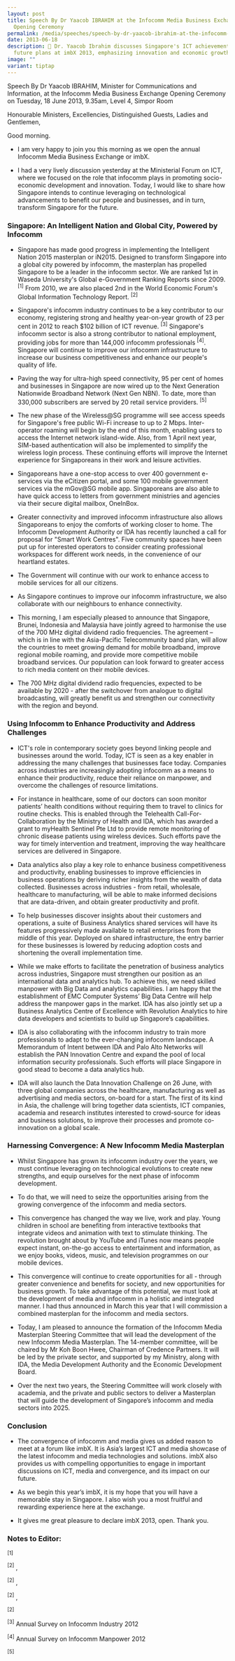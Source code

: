 ```yaml
---
layout: post
title: Speech By Dr Yaacob IBRAHIM at the Infocomm Media Business Exchange
  Opening Ceremony
permalink: /media/speeches/speech-by-dr-yaacob-ibrahim-at-the-infocomm-media-business-exchange-opening-ceremony/
date: 2013-06-18
description: 🚀 Dr. Yaacob Ibrahim discusses Singapore's ICT achievements and
  future plans at imbX 2013, emphasizing innovation and economic growth. 💼🌍
image: ""
variant: tiptap
---
```

Speech By Dr Yaacob IBRAHIM, Minister for Communications and Information, at the Infocomm Media Business Exchange Opening Ceremony on Tuesday, 18 June 2013, 9.35am, Level 4, Simpor Room

Honourable Ministers,
Excellencies,
Distinguished Guests,
Ladies and Gentlemen,

Good morning.

* I am very happy to join you this morning as we open the annual Infocomm Media Business Exchange or imbX.

* I had a very lively discussion yesterday at the Ministerial Forum on ICT, where we focused on the role that infocomm plays in promoting socio-economic development and innovation. Today, I would like to share how Singapore intends to continue leveraging on technological advancements to benefit our people and businesses, and in turn, transform Singapore for the future.

### **Singapore: An Intelligent Nation and Global City, Powered by Infocomm**
* Singapore has made good progress in implementing the Intelligent Nation 2015 masterplan or iN2015. Designed to transform Singapore into a global city powered by infocomm, the masterplan has propelled Singapore to be a leader in the infocomm sector. We are ranked 1st in Waseda University's Global e-Government Ranking Reports since 2009. <sup>[1]</sup> From 2010, we are also placed 2nd in the World Economic Forum's Global Information Technology Report. <sup>[2]</sup>

* Singapore's infocomm industry continues to be a key contributor to our economy, registering strong and healthy year-on-year growth of 23 per cent in 2012 to reach $102 billion of ICT revenue. <sup>[3]</sup> Singapore's infocomm sector is also a strong contributor to national employment, providing jobs for more than 144,000 infocomm professionals <sup>[4]</sup>. Singapore will continue to improve our infocomm infrastructure to increase our business competitiveness and enhance our people's quality of life.

* Paving the way for ultra-high speed connectivity, 95 per cent of homes and businesses in Singapore are now wired up to the Next Generation Nationwide Broadband Network (Next Gen NBN). To date, more than 330,000 subscribers are served by 20 retail service providers. <sup>[5]</sup>

* The new phase of the Wireless@SG programme will see access speeds for Singapore's free public Wi-Fi increase to up to 2 Mbps. Inter-operator roaming will begin by the end of this month, enabling users to access the Internet network island-wide. Also, from 1 April next year, SIM-based authentication will also be implemented to simplify the wireless login process. These continuing efforts will improve the Internet experience for Singaporeans in their work and leisure activities.

* Singaporeans have a one-stop access to over 400 government e-services via the eCitizen portal, and some 100 mobile government services via the mGov@SG mobile app. Singaporeans are also able to have quick access to letters from government ministries and agencies via their secure digital mailbox, OneInBox.

* Greater connectivity and improved infocomm infrastructure also allows Singaporeans to enjoy the comforts of working closer to home. The Infocomm Development Authority or IDA has recently launched a call for proposal for "Smart Work Centres". Five community spaces have been put up for interested operators to consider creating professional workspaces for different work needs, in the convenience of our heartland estates.

* The Government will continue with our work to enhance access to mobile services for all our citizens.

* As Singapore continues to improve our infocomm infrastructure, we also collaborate with our neighbours to enhance connectivity.

* This morning, I am especially pleased to announce that Singapore, Brunei, Indonesia and Malaysia have jointly agreed to harmonise the use of the 700 MHz digital dividend radio frequencies. The agreement – which is in line with the Asia-Pacific Telecommunity band plan, will allow the countries to meet growing demand for mobile broadband, improve regional mobile roaming, and provide more competitive mobile broadband services. Our population can look forward to greater access to rich media content on their mobile devices.

* The 700 MHz digital dividend radio frequencies, expected to be available by 2020 - after the switchover from analogue to digital broadcasting, will greatly benefit us and strengthen our connectivity with the region and beyond.

### **Using Infocomm to Enhance Productivity and Address Challenges**
* ICT's role in contemporary society goes beyond linking people and businesses around the world. Today, ICT is seen as a key enabler in addressing the many challenges that businesses face today. Companies across industries are increasingly adopting infocomm as a means to enhance their productivity, reduce their reliance on manpower, and overcome the challenges of resource limitations.

* For instance in healthcare, some of our doctors can soon monitor patients’ health conditions without requiring them to travel to clinics for routine checks.  This is enabled through the Telehealth Call-For-Collaboration by the Ministry of Health and IDA, which has awarded a grant to myHealth Sentinel Pte Ltd to provide remote monitoring of chronic disease patients using wireless devices. Such efforts pave the way for timely intervention and treatment, improving the way healthcare services are delivered in Singapore.

* Data analytics also play a key role to enhance business competitiveness and productivity, enabling businesses to improve efficiencies in business operations by deriving richer insights from the wealth of data collected. Businesses across industries - from retail, wholesale, healthcare to manufacturing, will be able to make informed decisions that are data-driven, and obtain greater productivity and profit.

* To help businesses discover insights about their customers and operations, a suite of Business Analytics shared services will have its features progressively made available to retail enterprises from the middle of this year. Deployed on shared infrastructure, the entry barrier for these businesses is lowered by reducing adoption costs and shortening the overall implementation time.

* While we make efforts to facilitate the penetration of business analytics across industries, Singapore must strengthen our position as an international data and analytics hub. To achieve this, we need skilled manpower with Big Data and analytics capabilities. I am happy that the establishment of EMC Computer Systems’ Big Data Centre will help address the manpower gaps in the market. IDA has also jointly set up a Business Analytics Centre of Excellence with Revolution Analytics to hire data developers and scientists to build up Singapore’s capabilities.

* IDA is also collaborating with the infocomm industry to train more professionals to adapt to the ever-changing infocomm landscape. A Memorandum of Intent between IDA and Palo Alto Networks will establish the PAN Innovation Centre and expand the pool of local information security professionals. Such efforts will place Singapore in good stead to become a data analytics hub.

* IDA will also launch the Data Innovation Challenge on 26 June, with three global companies across the healthcare, manufacturing as well as advertising and media sectors, on-board for a start. The first of its kind in Asia, the challenge will bring together data scientists, ICT companies, academia and research institutes interested to crowd-source for ideas and business solutions, to improve their processes and promote co-innovation on a global scale.

### **Harnessing Convergence: A New Infocomm Media Masterplan**
* Whilst Singapore has grown its infocomm industry over the years, we must continue leveraging on technological evolutions to create new strengths, and equip ourselves for the next phase of infocomm development.

* To do that, we will need to seize the opportunities arising from the growing convergence of the infocomm and media sectors.

* This convergence has changed the way we live, work and play. Young children in school are benefiting from interactive textbooks that integrate videos and animation with text to stimulate thinking. The revolution brought about by YouTube and iTunes now means people expect instant, on-the-go access to entertainment and information, as we enjoy books, videos, music, and television programmes on our mobile devices.

* This convergence will continue to create opportunities for all - through greater convenience and benefits for society, and new opportunities for business growth. To take advantage of this potential, we must look at the development of media and infocomm in a holistic and integrated manner. I had thus announced in March this year that I will commission a combined masterplan for the infocomm and media sectors.

* Today, I am pleased to announce the formation of the Infocomm Media Masterplan Steering Committee that will lead the development of the new Infocomm Media Masterplan. The 14-member committee, will be chaired by Mr Koh Boon Hwee, Chairman of Credence Partners. It will be led by the private sector, and supported by my Ministry, along with IDA, the Media Development Authority and the Economic Development Board.

* Over the next two years, the Steering Committee will work closely with academia, and the private and public sectors to deliver a Masterplan that will guide the development of Singapore’s infocomm and media sectors into 2025.

### **Conclusion**
* The convergence of infocomm and media gives us added reason to meet at a forum like imbX. It is Asia’s largest ICT and media showcase of the latest infocomm and media technologies and solutions. imbX also provides us with compelling opportunities to engage in important discussions on ICT, media and convergence, and its impact on our future.

* As we begin this year’s imbX, it is my hope that you will have a memorable stay in Singapore. I also wish you a most fruitful and rewarding experience here at the exchange.

* It gives me great pleasure to declare imbX 2013, open. Thank you.

### **Notes to Editor:**
<sup>[1]</sup> 

<sup>[2]</sup> ,

<sup>[2]</sup> ,

<sup>[2]</sup> ,

<sup>[2]</sup> 

<sup>[3]</sup> Annual Survey on Infocomm Industry 2012

<sup>[4]</sup> Annual Survey on Infocomm Manpower 2012

<sup>[5]</sup>